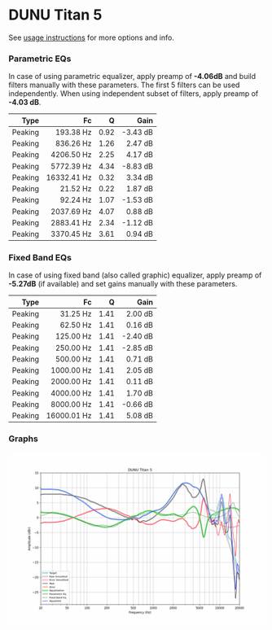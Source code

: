 # DUNU Titan 5
See [usage instructions](https://github.com/jaakkopasanen/AutoEq#usage) for more options and info.

### Parametric EQs
In case of using parametric equalizer, apply preamp of **-4.06dB** and build filters manually
with these parameters. The first 5 filters can be used independently.
When using independent subset of filters, apply preamp of **-4.03 dB**.

| Type    | Fc          |    Q | Gain     |
|--------:|------------:|-----:|---------:|
| Peaking | 193.38 Hz   | 0.92 | -3.43 dB |
| Peaking | 836.26 Hz   | 1.26 | 2.47 dB  |
| Peaking | 4206.50 Hz  | 2.25 | 4.17 dB  |
| Peaking | 5772.39 Hz  | 4.34 | -8.83 dB |
| Peaking | 16332.41 Hz | 0.32 | 3.34 dB  |
| Peaking | 21.52 Hz    | 0.22 | 1.87 dB  |
| Peaking | 92.24 Hz    | 1.07 | -1.53 dB |
| Peaking | 2037.69 Hz  | 4.07 | 0.88 dB  |
| Peaking | 2883.41 Hz  | 2.34 | -1.12 dB |
| Peaking | 3370.45 Hz  | 3.61 | 0.94 dB  |

### Fixed Band EQs
In case of using fixed band (also called graphic) equalizer, apply preamp of **-5.27dB**
(if available) and set gains manually with these parameters.

| Type    | Fc          |    Q | Gain     |
|--------:|------------:|-----:|---------:|
| Peaking | 31.25 Hz    | 1.41 | 2.00 dB  |
| Peaking | 62.50 Hz    | 1.41 | 0.16 dB  |
| Peaking | 125.00 Hz   | 1.41 | -2.40 dB |
| Peaking | 250.00 Hz   | 1.41 | -2.85 dB |
| Peaking | 500.00 Hz   | 1.41 | 0.71 dB  |
| Peaking | 1000.00 Hz  | 1.41 | 2.05 dB  |
| Peaking | 2000.00 Hz  | 1.41 | 0.11 dB  |
| Peaking | 4000.00 Hz  | 1.41 | 1.70 dB  |
| Peaking | 8000.00 Hz  | 1.41 | -0.66 dB |
| Peaking | 16000.01 Hz | 1.41 | 5.08 dB  |

### Graphs
![](./DUNU%20Titan%205.png)
